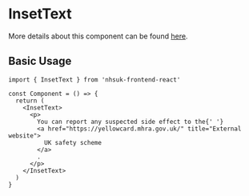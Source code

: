 # InsetText

More details about this component can be found [here](https://service-manual.nhs.uk/design-system/components/inset-text).

## Basic Usage

```tsx
import { InsetText } from 'nhsuk-frontend-react'

const Component = () => {
  return (
    <InsetText>
      <p>
        You can report any suspected side effect to the{' '}
        <a href="https://yellowcard.mhra.gov.uk/" title="External website">
          UK safety scheme
        </a>
        .
      </p>
    </InsetText>
  )
}
```
